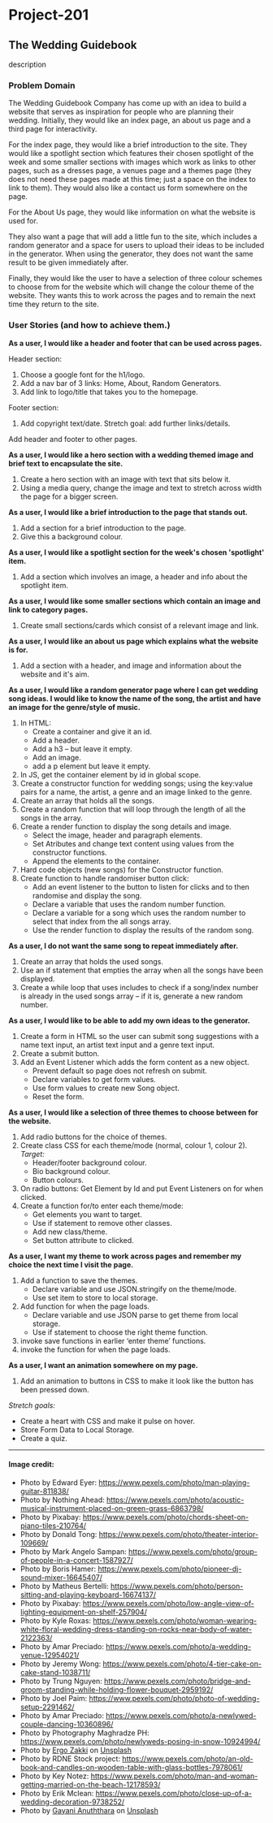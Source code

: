 # Project-201

## The Wedding Guidebook

description

### Problem Domain

The Wedding Guidebook Company has come up with an idea to build a website that serves as inspiration for people who are planning their wedding. Initially, they would like an index page, an about us page and a third page for interactivity.  

For the index page, they would like a brief introduction to the site. They would like a spotlight section which features their chosen spotlight of the week and  some smaller sections with images which work as links to other pages, such as a dresses page, a venues page and a themes page (they does not need these pages made at this time; just a space on the index to link to them). They would also like a contact us form somewhere on the page.

For the About Us page, they would like information on what the website is used for.  

They also want a page that will add a little fun to the site, which includes a random generator and a space for users to upload their ideas to be included in the generator. When using the generator, they does not want the same result to be given immediately after.  

Finally, they would like the user to have a selection of three colour schemes to choose from for the website which will change the colour theme of the website. They wants this to work across the pages and to remain the next time they return to the site.


### User Stories (and how to achieve them.)

**As a user, I would like a header and footer that can be used across pages.**

Header section:
1. Choose a google font for the h1/logo.
2. Add a nav bar of 3 links: Home, About, Random Generators.
3. Add link to logo/title that takes you to the homepage.

Footer section:
1. Add copyright text/date.
Stretch goal: add further links/details.

Add header and footer to other pages. 

**As a user, I would like a hero section with a wedding themed image and brief text to encapsulate the site.**  
1. Create a hero section with an image with text that sits below it.
2. Using a media query, change the image and text to stretch across width the page for a bigger screen.

**As a user, I would like a brief introduction to the page that stands out.**  
1. Add a section for a brief introduction to the page.
2. Give this a background colour.

**As a user, I would like a spotlight section for the week's chosen 'spotlight' item.**
1. Add a section which involves an image, a header and info about the spotlight item.

**As a user, I would like some smaller sections which contain an image and link to category pages.**
1. Create small sections/cards which consist of a relevant image and link.

**As a user, I would like an about us page which explains what the website is for.**
1. Add a section with a header, and image and information about the website and it's aim.

**As a user, I would like a random generator page where I can get wedding song ideas. I would like to know the name of the song, the artist and have an image for the genre/style of music.** 
1. In HTML:
    - Create a container and give it an id.
    - Add a header.
    - Add a h3 – but leave it empty.
    - Add an image.
   - add a p element but leave it empty.
2. In JS, get the container element by id in global scope.
3. Create a constructor function for wedding songs; using the key:value pairs for a name, the artist, a genre and an image linked to the genre.
4. Create an array that holds all the songs.
5. Create a random function that will loop through the length of all the songs in the array.
6. Create a render function to display the song details and image.
    - Select the image, header and paragraph elements.  
    - Set Atributes and change text content using values from the constructor functions.
    - Append the elements to the container.
7. Hard code objects (new songs) for the Constructor function.
8. Create function to handle randomiser button click:
   - Add an event listener to the button to listen for clicks and to then randomise and display the song.
    - Declare a variable that uses the random number function.
   - Declare a variable for a song which uses the random number to select that index from the all songs array.
    - Use the render function to display the results of the random song.

**As a user, I do not want the same song to repeat immediately after.**
1. Create an array that holds the used songs.
2. Use an if statement that empties the array when all the songs have been displayed.
3. Create a while loop that uses includes to check if a song/index number is already in the used songs array – if it is, generate a new random number.


**As a user, I would like to be able to add my own ideas to the generator.**

1. Create a form in HTML so the user can submit song suggestions with a name text input, an artist text input and a genre text input.
2. Create a submit button.
3. Add an Event Listener which adds the form content as a new object.
   - Prevent default so page does not refresh on submit.
   - Declare variables to get form values.
   - Use form values to create new Song object.
   - Reset the form.

**As a user, I would like a selection of three themes to choose between for the website.**
1. Add radio buttons for the choice of themes.
2. Create class CSS for each theme/mode (normal, colour 1, colour 2).  
*Target:*
   - Header/footer background colour.
   - Bio background colour.
   - Button colours.
3. On radio buttons: Get Element by Id and put Event Listeners on for when clicked.
4. Create a function for/to enter each theme/mode:
   - Get elements you want to target.
   - Use if statement to remove other classes.
   - Add new class/theme.
   - Set button attribute to clicked.


**As a user, I want my theme to work across pages and remember my choice the next time I visit the page.**
1. Add a function to save the themes.
   - Declare variable and use JSON.stringify on the theme/mode.
   - Use set item to store to local storage.
2. Add function for when the page loads.
   - Declare variable and use JSON parse to get theme from local storage.
   - Use if statement to choose the right theme function.
3. invoke save functions in earlier ‘enter theme’ functions.
4. invoke the function for when the page loads.

**As a user, I want an animation somewhere on my page.**
1. Add an animation to buttons in CSS to make it look like the button has been pressed down.  

*Stretch goals:*  
- Create a heart with CSS and make it pulse on hover.  
- Store Form Data to Local Storage.  
- Create a quiz.


---

#### Image credit:
- Photo by Edward Eyer: https://www.pexels.com/photo/man-playing-guitar-811838/
- Photo by Nothing Ahead: https://www.pexels.com/photo/acoustic-musical-instrument-placed-on-green-grass-6863798/
- Photo by Pixabay: https://www.pexels.com/photo/chords-sheet-on-piano-tiles-210764/
- Photo by Donald Tong: https://www.pexels.com/photo/theater-interior-109669/
- Photo by Mark Angelo Sampan: https://www.pexels.com/photo/group-of-people-in-a-concert-1587927/
- Photo by Boris Hamer: https://www.pexels.com/photo/pioneer-dj-sound-mixer-16645407/
- Photo by Matheus Bertelli: https://www.pexels.com/photo/person-sitting-and-playing-keyboard-16674137/
- Photo by Pixabay: https://www.pexels.com/photo/low-angle-view-of-lighting-equipment-on-shelf-257904/
- Photo by Kyle Roxas: https://www.pexels.com/photo/woman-wearing-white-floral-wedding-dress-standing-on-rocks-near-body-of-water-2122363/
- Photo by Amar  Preciado: https://www.pexels.com/photo/a-wedding-venue-12954021/
- Photo by Jeremy Wong: https://www.pexels.com/photo/4-tier-cake-on-cake-stand-1038711/
- Photo by Trung Nguyen: https://www.pexels.com/photo/bridge-and-groom-standing-while-holding-flower-bouquet-2959192/
- Photo by Joel Paim: https://www.pexels.com/photo/photo-of-wedding-setup-2291462/
- Photo by Amar  Preciado: https://www.pexels.com/photo/a-newlywed-couple-dancing-10360896/
- Photo by Photography Maghradze PH: https://www.pexels.com/photo/newlyweds-posing-in-snow-10924994/
- Photo by <a href="https://unsplash.com/@ergo_zakki?utm_source=unsplash&utm_medium=referral&utm_content=creditCopyText">Ergo Zakki</a> on <a href="https://unsplash.com/photos/QjLE11j5FT8?utm_source=unsplash&utm_medium=referral&utm_content=creditCopyText">Unsplash</a>
- Photo by RDNE Stock project: https://www.pexels.com/photo/an-old-book-and-candles-on-wooden-table-with-glass-bottles-7978061/
- Photo by Key  Notez: https://www.pexels.com/photo/man-and-woman-getting-married-on-the-beach-12178593/
- Photo by Erik Mclean: https://www.pexels.com/photo/close-up-of-a-wedding-decoration-9738252/
- Photo by <a href="https://unsplash.com/@gayanianu?utm_source=unsplash&utm_medium=referral&utm_content=creditCopyText">Gayani Anuththara</a> on <a href="https://unsplash.com/photos/Qkz0IFYmg7g?utm_source=unsplash&utm_medium=referral&utm_content=creditCopyText">Unsplash</a>
